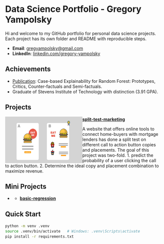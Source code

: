 # Data Science Portfolio - Gregory Yampolsky

Hi and welcome to my GitHub portfolio for personal data science projects. Each project has its own folder and README with reproducible steps.

- **Email**: [gregyampolsky@gmail.com](gregyampolsky@gmail.com)
- **LinkedIn**: [linkedin.com/gregory-yampolsky](https://www.linkedin.com/in/gregory-yampolsky-042159172/)

## Achievements
- [Publication](https://arxiv.org/abs/2408.06679): Case-based Explainability for Random Forest: Prototypes, Critics, Counter-factuals and Semi-factuals.
- Graduate of Stevens Institute of Technology with distinction (3.91 GPA).

## Projects
<img align="left" width="250" height="150" src=./Images/a_bsplittesting.jpg> **[split-test-marketing](./split-test-marketing)**

 A website that offers online tools to connect home-buyers with mortgage lenders has done a split test on different call to action button copies and placements.  The goal of this project was two-fold.  1. predict the probability of a user clicking the call to action button. 2. Determine the ideal copy and placement combination to maximize revenue.

 ## Mini Projects
- - **[basic-regression](./basic-regression)**

## Quick Start
```bash
python -m venv .venv
source .venv/bin/activate   # Windows: .venv\Scripts\activate
pip install -r requirements.txt
```
